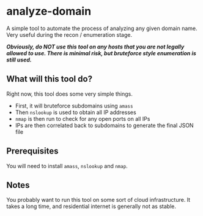 # analyze-domain

A simple tool to automate the process of analyzing any given domain name. Very useful during the recon / enumeration stage.

**_Obviously, do NOT use this tool on any hosts that you are not legally allowed to use. There is minimal risk, but bruteforce style enumeration is still used._**

## What will this tool do?

Right now, this tool does some very simple things.

* First, it will bruteforce subdomains using `amass`
* Then `nslookup` is used to obtain all IP addresses
* `nmap` is then run to check for any open ports on all IPs
* IPs are then correlated back to subdomains to generate the final JSON file

## Prerequisites

You will need to install `amass`, `nslookup` and `nmap`.

## Notes

You probably want to run this tool on some sort of cloud infrastructure. It takes a long time, and residential internet is generally not as stable.